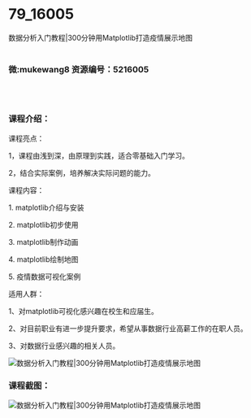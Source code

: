 # 79_16005
数据分析入门教程|300分钟用Matplotlib打造疫情展示地图
<br/></br>
<h3>微:mukewang8 资源编号：5216005</h3>
<br/></br>
<h3>课程介绍：</h3>
<p>课程亮点：</p>
<p>1，课程由浅到深，由原理到实践，适合零基础入门学习。</p>
<p>2，结合实际案例，培养解决实际问题的能力。</p>
<p>课程内容：</p>
<p>1. matplotlib介绍与安装</p>
<p>2. matplotlib初步使用</p>
<p>3. matplotlib制作动画</p>
<p>4. matplotlib绘制地图</p>
<p>5. 疫情数据可视化案例</p>
<p>适用人群：</p>
<p>1、对matplotlib可视化感兴趣在校生和应届生。</p>
<p>2、对目前职业有进一步提升要求，希望从事数据行业高薪工作的在职人员。</p>
<p>3、对数据行业感兴趣的相关人员。</p>
<p><img src="https://www.ko996.com/wp-content/uploads/img/2020/11/2-13-300x124.png" alt="数据分析入门教程|300分钟用Matplotlib打造疫情展示地图"></p>
<div class="info-desc">
<h3>课程截图：</h3>
<p><img src="https://www.ko996.com/wp-content/uploads/img/2020/11/1-13.png" alt="数据分析入门教程|300分钟用Matplotlib打造疫情展示地图"></p>


			
</div>
